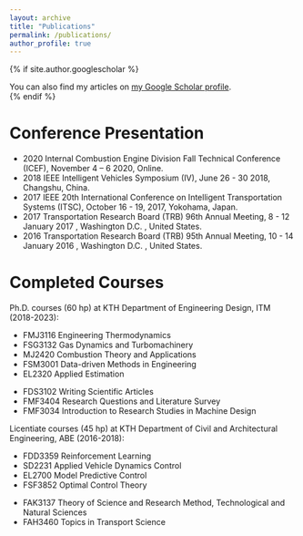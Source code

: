 ```yaml
---
layout: archive
title: "Publications"
permalink: /publications/
author_profile: true
---
```


{% if site.author.googlescholar %}
  <div class="wordwrap">You can also find my articles on <a href="{{site.author.googlescholar}}">my Google Scholar profile</a>.</div>
{% endif %}

<p style="margin-bottom: 20px;"> </p>


Conference Presentation
======
* 2020 Internal Combustion Engine Division Fall Technical Conference (ICEF), November 4 – 6 2020, Online.
* 2018 IEEE Intelligent Vehicles Symposium (IV), June 26 - 30 2018, Changshu, China.
* 2017 IEEE 20th International Conference on Intelligent Transportation Systems (ITSC), October 16 - 19, 2017, Yokohama, Japan.
* 2017 Transportation Research Board (TRB) 96th Annual Meeting, 8 - 12 January 2017 , Washington D.C. , United States.
* 2016 Transportation Research Board (TRB) 95th Annual Meeting, 10 - 14 January 2016 , Washington D.C. , United States.


Completed Courses
======
Ph.D. courses (60 hp) at KTH Department of Engineering Design, ITM (2018-2023):
<!--  **Engineering courses:** -->
* FMJ3116 Engineering Thermodynamics
* FSG3132 Gas Dynamics and Turbomachinery
* MJ2420 Combustion Theory and Applications
* FSM3001 Data-driven Methods in Engineering
* EL2320 Applied Estimation
<!--  **Research courses:**-->
* FDS3102 Writing Scientific Articles
* FMF3404 Research Questions and Literature Survey
* FMF3034 Introduction to Research Studies in Machine Design


Licentiate courses (45 hp) at KTH Department of Civil and Architectural Engineering, ABE (2016-2018):
<!--  **Engineering courses:**-->
* FDD3359 Reinforcement Learning
* SD2231 Applied Vehicle Dynamics Control
* EL2700 Model Predictive Control
* FSF3852 Optimal Control Theory
<!--  **Research courses:**-->
* FAK3137 Theory of Science and Research Method, Technological and Natural Sciences
* FAH3460 Topics in Transport Science
